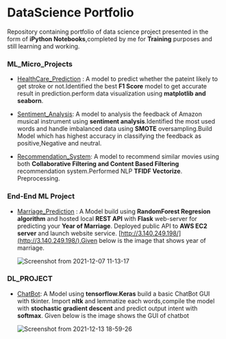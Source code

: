 # DataScience Portfolio

Repository containing portfolio of data science project presented in the form of **iPython Notebooks**,completed by me for **Training** purposes and still learning and working.


### ML_Micro_Projects

- [HealthCare_Prediction](https://github.com/sasikala07/Portfolio/blob/main/Ml_micro_project/healthcare_stroke_detection.ipynb) :
A model to predict whether the pateint likely to get stroke or not.Identified the best **F1 Score** model to get accurate result in prediction.perform data visualization using **matplotlib and seaborn**.

- [Sentiment_Analysis](https://github.com/sasikala07/Portfolio/blob/main/Ml_micro_project/Amazon_musical_instrument_sentiment_analysis.ipynb):
A model to analysis the feedback of Amazon musical instrument using **sentiment analysis**.Identified the most used words and handle imbalanced data using **SMOTE** oversampling.Build Model which has highest accuracy in classifying the feedback as positive,Negative and neutral.

- [Recommendation_System](https://github.com/sasikala07/Portfolio/blob/main/Ml_micro_project/Imdb_movies_recommendation_collaborative_and%20content_based_filtering.ipynb):
A model to recommend similar movies using both **Collaborative Filtering and Content Based Filtering** recommendation system.Performed NLP **TFIDF Vectorize**.
Preprocessing.



### End-End ML Project

- [Marriage_Prediction](https://github.com/sasikala07/Portfolio/tree/main/End-End%20Project) :
A Model build using **RandomForest Regresion algorithm** and hosted local **REST API** with **Flask** web-server for predicting your **Year of Marriage**. Deployed public API to **AWS EC2 server** and launch website service. [http://3.140.249.198/](http://3.140.249.198/).Given below is the image that shows year of marriage.

   ![Screenshot from 2021-12-07 11-13-17](https://user-images.githubusercontent.com/72785420/145705801-57c20395-8c27-4dd1-bd2b-ce7a1349995e.png)

### DL_PROJECT

- [ChatBot](https://github.com/sasikala07/Portfolio/tree/main/DL_project):
A Model using **tensorflow.Keras** build a basic ChatBot GUI with tkinter. Import **nltk** and lemmatize each words,compile the model with **stochastic gradient descent** and predict output intent with **softmax**. Given below is the image shows the GUI of chatbot

  ![Screenshot from 2021-12-13 18-59-26](https://user-images.githubusercontent.com/72785420/145828342-1e221912-6ed4-47a1-a00a-ceb0856c2432.png)
